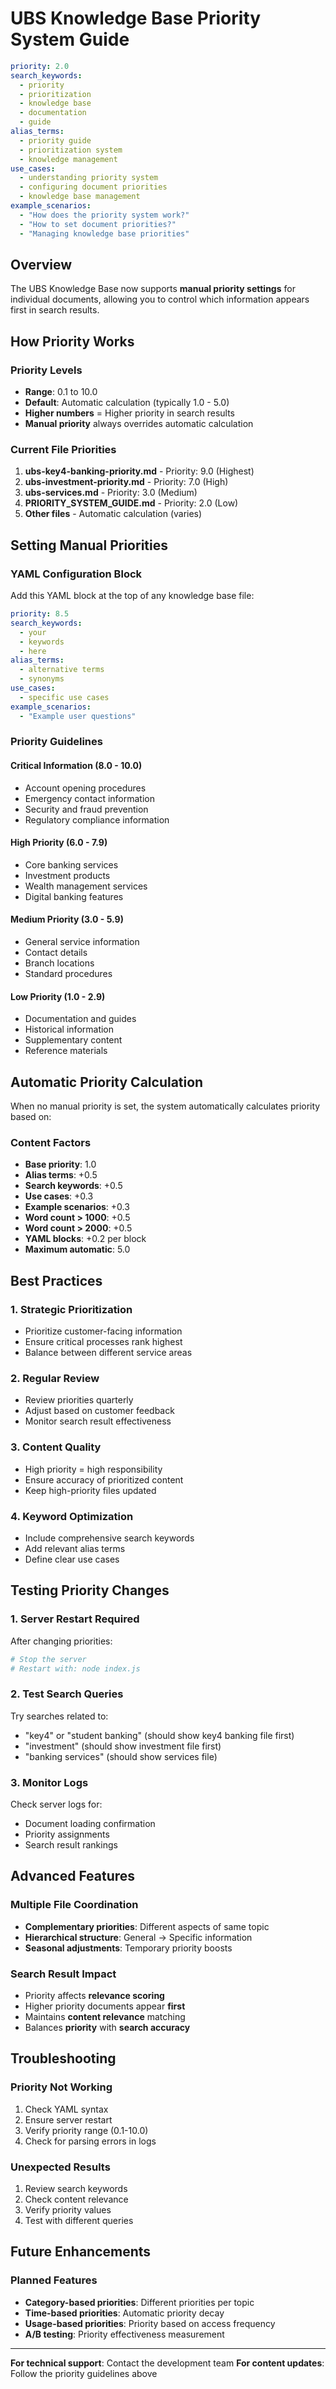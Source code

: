 # UBS Knowledge Base Priority System Guide

```yaml
priority: 2.0
search_keywords:
  - priority
  - prioritization
  - knowledge base
  - documentation
  - guide
alias_terms:
  - priority guide
  - prioritization system
  - knowledge management
use_cases:
  - understanding priority system
  - configuring document priorities
  - knowledge base management
example_scenarios:
  - "How does the priority system work?"
  - "How to set document priorities?"
  - "Managing knowledge base priorities"
```

## Overview

The UBS Knowledge Base now supports **manual priority settings** for individual documents, allowing you to control which information appears first in search results.

## How Priority Works

### Priority Levels
- **Range**: 0.1 to 10.0
- **Default**: Automatic calculation (typically 1.0 - 5.0)
- **Higher numbers** = Higher priority in search results
- **Manual priority** always overrides automatic calculation

### Current File Priorities
1. **ubs-key4-banking-priority.md** - Priority: 9.0 (Highest)
2. **ubs-investment-priority.md** - Priority: 7.0 (High)
3. **ubs-services.md** - Priority: 3.0 (Medium)
4. **PRIORITY_SYSTEM_GUIDE.md** - Priority: 2.0 (Low)
5. **Other files** - Automatic calculation (varies)

## Setting Manual Priorities

### YAML Configuration Block
Add this YAML block at the top of any knowledge base file:

```yaml
priority: 8.5
search_keywords:
  - your
  - keywords
  - here
alias_terms:
  - alternative terms
  - synonyms
use_cases:
  - specific use cases
example_scenarios:
  - "Example user questions"
```

### Priority Guidelines

#### **Critical Information (8.0 - 10.0)**
- Account opening procedures
- Emergency contact information
- Security and fraud prevention
- Regulatory compliance information

#### **High Priority (6.0 - 7.9)**
- Core banking services
- Investment products
- Wealth management services
- Digital banking features

#### **Medium Priority (3.0 - 5.9)**
- General service information
- Contact details
- Branch locations
- Standard procedures

#### **Low Priority (1.0 - 2.9)**
- Documentation and guides
- Historical information
- Supplementary content
- Reference materials

## Automatic Priority Calculation

When no manual priority is set, the system automatically calculates priority based on:

### Content Factors
- **Base priority**: 1.0
- **Alias terms**: +0.5
- **Search keywords**: +0.5
- **Use cases**: +0.3
- **Example scenarios**: +0.3
- **Word count > 1000**: +0.5
- **Word count > 2000**: +0.5
- **YAML blocks**: +0.2 per block
- **Maximum automatic**: 5.0

## Best Practices

### 1. Strategic Prioritization
- Prioritize customer-facing information
- Ensure critical processes rank highest
- Balance between different service areas

### 2. Regular Review
- Review priorities quarterly
- Adjust based on customer feedback
- Monitor search result effectiveness

### 3. Content Quality
- High priority = high responsibility
- Ensure accuracy of prioritized content
- Keep high-priority files updated

### 4. Keyword Optimization
- Include comprehensive search keywords
- Add relevant alias terms
- Define clear use cases

## Testing Priority Changes

### 1. Server Restart Required
After changing priorities:
```bash
# Stop the server
# Restart with: node index.js
```

### 2. Test Search Queries
Try searches related to:
- "key4" or "student banking" (should show key4 banking file first)
- "investment" (should show investment file first)
- "banking services" (should show services file)

### 3. Monitor Logs
Check server logs for:
- Document loading confirmation
- Priority assignments
- Search result rankings

## Advanced Features

### Multiple File Coordination
- **Complementary priorities**: Different aspects of same topic
- **Hierarchical structure**: General → Specific information
- **Seasonal adjustments**: Temporary priority boosts

### Search Result Impact
- Priority affects **relevance scoring**
- Higher priority documents appear **first**
- Maintains **content relevance** matching
- Balances **priority** with **search accuracy**

## Troubleshooting

### Priority Not Working
1. Check YAML syntax
2. Ensure server restart
3. Verify priority range (0.1-10.0)
4. Check for parsing errors in logs

### Unexpected Results
1. Review search keywords
2. Check content relevance
3. Verify priority values
4. Test with different queries

## Future Enhancements

### Planned Features
- **Category-based priorities**: Different priorities per topic
- **Time-based priorities**: Automatic priority decay
- **Usage-based priorities**: Priority based on access frequency
- **A/B testing**: Priority effectiveness measurement

---

**For technical support**: Contact the development team
**For content updates**: Follow the priority guidelines above